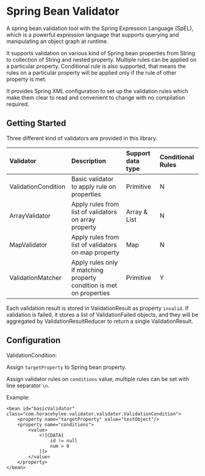 # Spring Bean Validator

A spring bean validation tool with the Spring Expression Language (SpEL), which is a powerful expression language that supports querying and manipulating an object graph at runtime.

It supports validation on various kind of Spring bean properties from String to collection of String and nested property. Multiple rules can be applied on a particular property. Conditional rule is also supported, that means the rules on a particular property will be applied only if the rule of other property is met. 

It provides Spring XML configuration to set up the validation rules which make them clear to read and convenient to change with no compilation required.

## Getting Started

Three different kind of validators are provided in this library.

| Validator           | Description                                                          | Support data type  | Conditional Rules |
| :---                | :---                                                                 | :---               | :---              |
| ValidationCondition | Basic validator to apply rule on properties                          | Primitive          | N                 |
| ArrayValidator      | Apply rules from list of validators on array property                | Array & List       | N                 |
| MapValidator        | Apply rules from list of validators on map property                  | Map                | N                 |
| ValidationMatcher   | Apply rules only if matching property condition is met on properties | Primitive          | Y                 |

Each validation result is stored in ValidationResult as property `invalid`. If validation is failed, it stores a list of ValidationFailed objects, and they will be aggregated by ValidationResultReducer to return a single ValidationResult.

## Configuration

ValidationCondition:

Assign `targetProperty` to Spring bean property.

Assign validator rules on `conditions` value, multiple rules can be set with line separator `\n`.

Example:
```
<bean id="basicValidator" class="com.horacehylee.validator.validator.ValidationCondition">
    <property name="targetProperty" value="testObject"/>
    <property name="conditions">
        <value>
            <![CDATA[
                id != null
                num > 0
            ]]>
        </value>
    </property>
</bean>
```